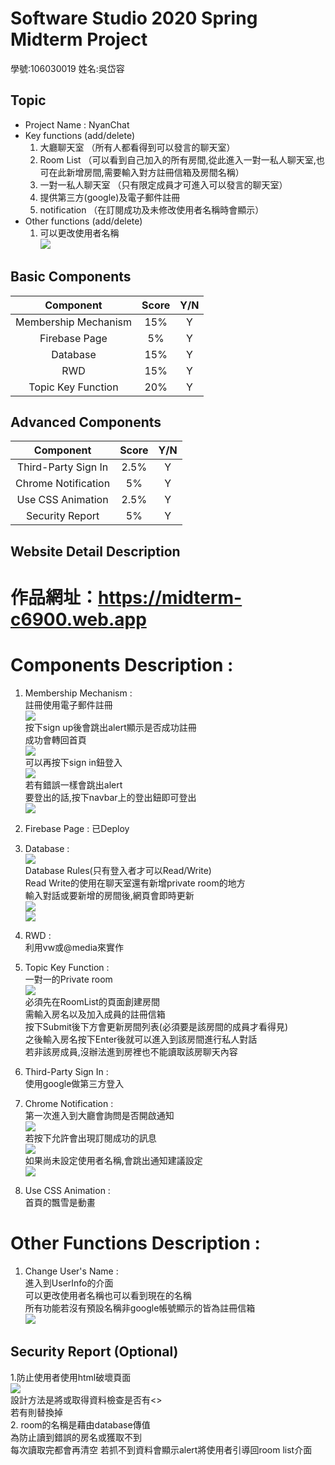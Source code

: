 # Software Studio 2020 Spring Midterm Project
學號:106030019 姓名:吳岱容

## Topic
* Project Name : NyanChat  
* Key functions (add/delete)  
    1. 大廳聊天室 （所有人都看得到可以發言的聊天室）  
    2. Room List （可以看到自己加入的所有房間,從此進入一對一私人聊天室,也可在此新增房間,需要輸入對方註冊信箱及房間名稱）  
    3. 一對一私人聊天室 （只有限定成員才可進入可以發言的聊天室）  
    4. 提供第三方(google)及電子郵件註冊  
    5. notification （在訂閱成功及未修改使用者名稱時會顯示）
* Other functions (add/delete)  
    1. 可以更改使用者名稱  
![](https://i.imgur.com/PyW2Haj.png)  

## Basic Components
|Component|Score|Y/N|
|:-:|:-:|:-:|
|Membership Mechanism|15%|Y|
|Firebase Page|5%|Y|
|Database|15%|Y|
|RWD|15%|Y|
|Topic Key Function|20%|Y|

## Advanced Components
|Component|Score|Y/N|
|:-:|:-:|:-:|
|Third-Party Sign In|2.5%|Y|
|Chrome Notification|5%|Y|
|Use CSS Animation|2.5%|Y|
|Security Report|5%|Y|

## Website Detail Description

# 作品網址：https://midterm-c6900.web.app

# Components Description : 
1. Membership Mechanism :   
    註冊使用電子郵件註冊  
    ![](https://i.imgur.com/Ufwz1bk.png)  
    按下sign up後會跳出alert顯示是否成功註冊  
    成功會轉回首頁  
    ![](https://i.imgur.com/EalOnZb.png)  
    可以再按下sign in鈕登入  
    ![](https://i.imgur.com/76BS6ow.png)  
    若有錯誤一樣會跳出alert  
    要登出的話,按下navbar上的登出鈕即可登出  
    ![](https://i.imgur.com/NxlAA50.png)  

2. Firebase Page : 已Deploy  
3. Database :   
    ![](https://i.imgur.com/og2cpF4.png)  
    Database Rules(只有登入者才可以Read/Write)  
    Read Write的使用在聊天室還有新增private room的地方  
    輸入對話或要新增的房間後,網頁會即時更新  
    ![](https://i.imgur.com/2IKdXpN.png)  
    ![](https://i.imgur.com/occ0oSZ.png)  
4. RWD :  
    利用vw或@media來實作  
5. Topic Key Function :  
    一對一的Private room  
    ![](https://i.imgur.com/occ0oSZ.png)  
    必須先在RoomList的頁面創建房間  
    需輸入房名以及加入成員的註冊信箱  
    按下Submit後下方會更新房間列表(必須要是該房間的成員才看得見)  
    之後輸入房名按下Enter後就可以進入到該房間進行私人對話  
    若非該房成員,沒辦法進到房裡也不能讀取該房聊天內容  
6. Third-Party Sign In :  
    使用google做第三方登入  
7. Chrome Notification :  
    第一次進入到大廳會詢問是否開啟通知  
    ![](https://i.imgur.com/P7fvHNq.png)  
    若按下允許會出現訂閱成功的訊息  
    ![](https://i.imgur.com/3ZiZ9xg.png)  
    如果尚未設定使用者名稱,會跳出通知建議設定  
    ![](https://i.imgur.com/UKXm3a6.png)  
8. Use CSS Animation :  
    首頁的飄雪是動畫  


# Other Functions Description : 
1. Change User's Name :  
    進入到UserInfo的介面  
    可以更改使用者名稱也可以看到現在的名稱  
    所有功能若沒有預設名稱非google帳號顯示的皆為註冊信箱  
    ![](https://i.imgur.com/mAwQ4oK.png)  


## Security Report (Optional)
1.防止使用者使用html破壞頁面   
![](https://i.imgur.com/5JlwtB2.png)  
設計方法是將或取得資料檢查是否有<>  
若有則替換掉  
2. room的名稱是藉由database傳值  
為防止讀到錯誤的房名或獲取不到  
每次讀取完都會再清空 
若抓不到資料會顯示alert將使用者引導回room list介面